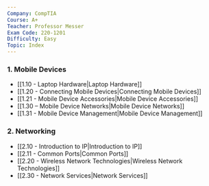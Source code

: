 ```yaml
---
Company: CompTIA
Course: A+
Teacher: Professor Messer
Exam Code: 220-1201
Difficulty: Easy
Topic: Index
---
```

### 1. Mobile Devices
- [[1.10 - Laptop Hardware|Laptop Hardware]]
- [[1.20 - Connecting Mobile Devices|Connecting Mobile Devices]]
- [[1.21 - Mobile Device Accessories|Mobile Device Accessories]]
- [[1.30 – Mobile Device Networks|Mobile Device Networks]]
- [[1.31 - Mobile Device Management|Mobile Device Management]]
### 2. Networking
- [[2.10 - Introduction to IP|Introduction to IP]]
- [[2.11 - Common Ports|Common Ports]]
- [[2.20 - Wireless Network Technologies|Wireless Network Technologies]]
- [[2.30 - Network Services|Network Services]]
